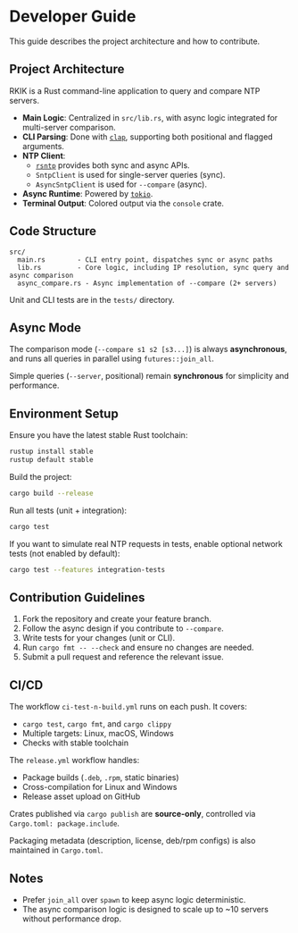 # Developer Guide

This guide describes the project architecture and how to contribute.

## Project Architecture

RKIK is a Rust command-line application to query and compare NTP servers.

- **Main Logic**: Centralized in `src/lib.rs`, with async logic integrated for multi-server comparison.
- **CLI Parsing**: Done with [`clap`](https://docs.rs/clap), supporting both positional and flagged arguments.
- **NTP Client**:
  - [`rsntp`](https://crates.io/crates/rsntp) provides both sync and async APIs.
  - `SntpClient` is used for single-server queries (sync).
  - `AsyncSntpClient` is used for `--compare` (async).
- **Async Runtime**: Powered by [`tokio`](https://crates.io/crates/tokio).
- **Terminal Output**: Colored output via the `console` crate.

## Code Structure

```
src/
  main.rs        - CLI entry point, dispatches sync or async paths
  lib.rs         - Core logic, including IP resolution, sync query and async comparison
  async_compare.rs - Async implementation of --compare (2+ servers)
```

Unit and CLI tests are in the `tests/` directory.

## Async Mode

The comparison mode (`--compare s1 s2 [s3...]`) is always **asynchronous**, and runs all queries in parallel using `futures::join_all`.

Simple queries (`--server`, positional) remain **synchronous** for simplicity and performance.

## Environment Setup

Ensure you have the latest stable Rust toolchain:

```bash
rustup install stable
rustup default stable
```

Build the project:

```bash
cargo build --release
```

Run all tests (unit + integration):

```bash
cargo test
```

If you want to simulate real NTP requests in tests, enable optional network tests (not enabled by default):

```bash
cargo test --features integration-tests
```

## Contribution Guidelines

1. Fork the repository and create your feature branch.
2. Follow the async design if you contribute to `--compare`.
3. Write tests for your changes (unit or CLI).
4. Run `cargo fmt -- --check` and ensure no changes are needed.
5. Submit a pull request and reference the relevant issue.

## CI/CD

The workflow `ci-test-n-build.yml` runs on each push. It covers:
- `cargo test`, `cargo fmt`, and `cargo clippy`
- Multiple targets: Linux, macOS, Windows
- Checks with stable toolchain

The `release.yml` workflow handles:
- Package builds (`.deb`, `.rpm`, static binaries)
- Cross-compilation for Linux and Windows
- Release asset upload on GitHub

Crates published via `cargo publish` are **source-only**, controlled via `Cargo.toml: package.include`.

Packaging metadata (description, license, deb/rpm configs) is also maintained in `Cargo.toml`.

## Notes

- Prefer `join_all` over `spawn` to keep async logic deterministic.
- The async comparison logic is designed to scale up to ~10 servers without performance drop.
